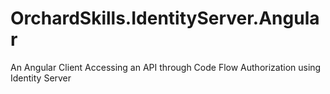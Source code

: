 # OrchardSkills.IdentityServer.Angular

An Angular Client Accessing an API through Code Flow Authorization using Identity Server
